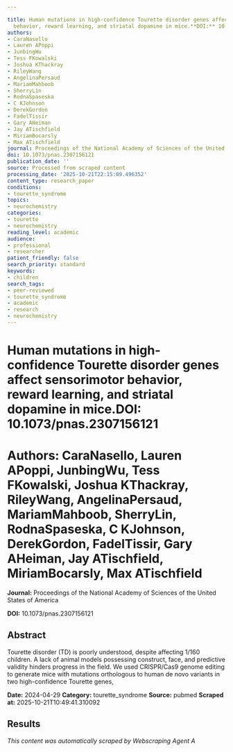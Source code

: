 ```yaml
---

title: Human mutations in high-confidence Tourette disorder genes affect sensorimotor
  behavior, reward learning, and striatal dopamine in mice.**DOI:** 10.1073/pnas.2307156121
authors:
- CaraNasello
- Lauren APoppi
- JunbingWu
- Tess FKowalski
- Joshua KThackray
- RileyWang
- AngelinaPersaud
- MariamMahboob
- SherryLin
- RodnaSpaseska
- C KJohnson
- DerekGordon
- FadelTissir
- Gary AHeiman
- Jay ATischfield
- MiriamBocarsly
- Max ATischfield
journal: Proceedings of the National Academy of Sciences of the United States of America
doi: 10.1073/pnas.2307156121
publication_date: ''
source: Processed from scraped content
processing_date: '2025-10-21T22:15:09.496352'
content_type: research_paper
conditions:
- tourette_syndrome
topics:
- neurochemistry
categories:
- tourette
- neurochemistry
reading_level: academic
audience:
- professional
- researcher
patient_friendly: false
search_priority: standard
keywords:
- children
search_tags:
- peer-reviewed
- tourette_syndrome
- academic
- research
- neurochemistry
---
```




# Human mutations in high-confidence Tourette disorder genes affect sensorimotor behavior, reward learning, and striatal dopamine in mice.**DOI:** 10.1073/pnas.2307156121

# **Authors:** CaraNasello, Lauren APoppi, JunbingWu, Tess FKowalski, Joshua KThackray, RileyWang, AngelinaPersaud, MariamMahboob, SherryLin, RodnaSpaseska, C KJohnson, DerekGordon, FadelTissir, Gary AHeiman, Jay ATischfield, MiriamBocarsly, Max ATischfield

**Journal:** Proceedings of the National Academy of Sciences of the United States of America

**DOI:** 10.1073/pnas.2307156121

## Abstract

Tourette disorder (TD) is poorly understood, despite affecting 1/160 children. A lack of animal models possessing construct, face, and predictive validity hinders progress in the field. We used CRISPR/Cas9 genome editing to generate mice with mutations orthologous to human de novo variants in two high-confidence Tourette genes,

**Date:** 2024-04-29
**Category:** tourette_syndrome
**Source:** pubmed
**Scraped at:** 2025-10-21T10:49:41.310092
## Results
*This content was automatically scraped by Webscraping Agent A*